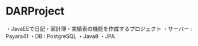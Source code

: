 # DARProject
  ・JavaEEで日記・家計簿・実績表の機能を作成するプロジェクト
  ・サーバー : Payara41
  ・DB : PostgreSQL
  ・Java8
  ・JPA

